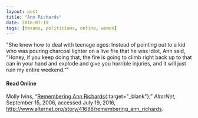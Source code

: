 ```yaml
---
layout: post
title: "Ann Richards"
date: 2016-07-19
tags: [texans, politicians, online, women]
---
```


"She knew how to deal with teenage egos: Instead of pointing out to a kid who was pouring charcoal lighter on a live fire that he was idiot, Ann said, “Honey, if you keep doing that, the fire is going to climb right back up to that can in your hand and explode and give you horrible injuries, and it will just ruin my entire weekend.”"

#### Read Online
Molly Ivins, “[Remembering Ann Richards](http://www.alternet.org/story/41688/remembering_ann_richards "AlterNet Obituary for Ann Richards"){:target="_blank"},” *AlterNet*, September 15, 2006, accessed July 19, 2016, http://www.alternet.org/story/41688/remembering_ann_richards.


